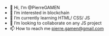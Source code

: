 - 👋 Hi, I’m @PierreGAMEN
- 👀 I’m interested in blockchain
- 🌱 I’m currently learning HTML/ CSS/ JS
- 💞️ I’m looking to collaborate on any JS project
- 📫 How to reach me pierre.gamen@gmail.com
